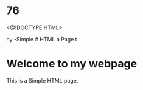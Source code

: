 # 76
<@!DOCTYPE HTML>
<html>hy
<head9
  <title>-Simple 
# HTML a
    Page</ Litle>
</head27.>
</body>t
  <h1>Welcome to my webpage</h3>
  <p>This is a Simple HTML page.</p>
</body>
</html
